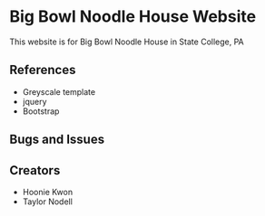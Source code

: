 # Big Bowl Noodle House Website

This website is for Big Bowl Noodle House in State College, PA

## References

* Greyscale template
* jquery
* Bootstrap

## Bugs and Issues


## Creators

* Hoonie Kwon
* Taylor Nodell
